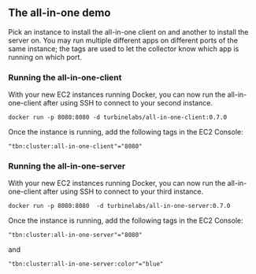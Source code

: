 ## The all-in-one demo

Pick an instance to install the all-in-one client on and another to install the
server on. You may run multiple different apps on different ports of the same instance; the tags are used to let the collector know which app is running on which port.

### Running the all-in-one-client

With your new EC2 instances running Docker, you can now run the
all-in-one-client after using SSH to connect to your second instance.

```shell
docker run -p 8080:8080 -d turbinelabs/all-in-one-client:0.7.0
```

Once the instance is running, add the following tags in the EC2 Console:

```
"tbn:cluster:all-in-one-client"="8080"
```

### Running the all-in-one-server

With your new EC2 instances running Docker, you can now run the
all-in-one-client after using SSH to connect to your third instance.

```shell
docker run -p 8080:8080  -d turbinelabs/all-in-one-server:0.7.0
```

Once the instance is running, add the following tags in the EC2 Console:

```
"tbn:cluster:all-in-one-server"="8080"
```

and

```
"tbn:cluster:all-in-one-server:color"="blue"
```
